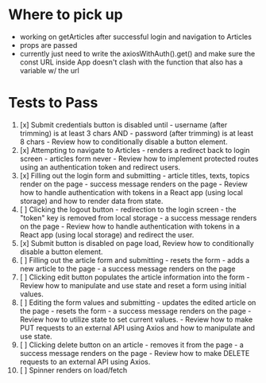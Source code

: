 # Where to pick up

- working on getArticles after successful login and navigation to Articles
- props are passed
- currently just need to write the axiosWithAuth().get() and make sure the const URL inside App doesn't clash with the function that also has a variable w/ the url

# Tests to Pass

1. [x] Submit credentials button is disabled until - username (after trimming) is at least 3 chars AND - password (after trimming) is at least 8 chars - Review how to conditionally disable a button element.
2. [x] Attempting to navigate to Articles - renders a redirect back to login screen - articles form never - Review how to implement protected routes using an authentication token and redirect users.
3. [x] Filling out the login form and submitting - article titles, texts, topics render on the page - success message renders on the page - Review how to handle authentication with tokens in a React app (using local storage) and how to render data from state.
4. [ ] Clicking the logout button - redirection to the login screen - the "token" key is removed from local storage - a success message renders on the page - Review how to handle authentication with tokens in a React app (using local storage) and redirect the user.
5. [x] Submit button is disabled on page load, Review how to conditionally disable a button element.
6. [ ] Filling out the article form and submitting - resets the form - adds a new article to the page - a success message renders on the page
7. [ ] Clicking edit button populates the article information into the form - Review how to manipulate and use state and reset a form using initial values.
8. [ ] Editing the form values and submitting - updates the edited article on the page - resets the form - a success message renders on the page - Review how to utilize state to set current values. - Review how to make PUT requests to an external API using Axios and how to manipulate and use state.
9. [ ] Clicking delete button on an article - removes it from the page - a success message renders on the page - Review how to make DELETE requests to an external API using Axios.
10. [ ] Spinner renders on load/fetch
